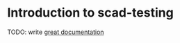 # Introduction to scad-testing

TODO: write [great documentation](http://jacobian.org/writing/what-to-write/)

